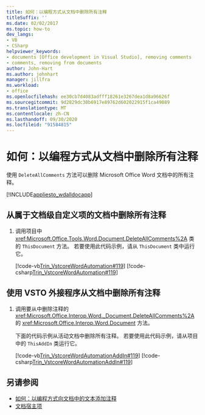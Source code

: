 ```yaml
---
title: 如何：以编程方式从文档中删除所有注释
titleSuffix: ''
ms.date: 02/02/2017
ms.topic: how-to
dev_langs:
- VB
- CSharp
helpviewer_keywords:
- documents [Office development in Visual Studio], removing comments
- comments, removing from documents
author: John-Hart
ms.author: johnhart
manager: jillfra
ms.workload:
- office
ms.openlocfilehash: ee30cb7d4083adfff18261e3267dea1d8a96626f
ms.sourcegitcommit: 9d2829dc30b6917e89762d602022915f1ca49089
ms.translationtype: MT
ms.contentlocale: zh-CN
ms.lasthandoff: 09/30/2020
ms.locfileid: "91584815"
---
```

# <a name="how-to-programmatically-remove-all-comments-from-documents"></a>如何：以编程方式从文档中删除所有注释
  使用 `DeleteAllComments` 方法可以删除 Microsoft Office Word 文档中的所有注释。

 [!INCLUDE[appliesto_wdalldocapp](../vsto/includes/appliesto-wdalldocapp-md.md)]

## <a name="to-remove-all-comments-from-a-document-that-is-part-of-a-document-level-customization"></a>从属于文档级自定义项的文档中删除所有注释

1. 调用项目中 <xref:Microsoft.Office.Tools.Word.Document.DeleteAllComments%2A> 类的 `ThisDocument` 方法。 若要使用此代码示例，请从 `ThisDocument` 类中运行它。

     [!code-vb[Trin_VstcoreWordAutomation#119](../vsto/codesnippet/VisualBasic/Trin_VstcoreWordAutomationVB/ThisDocument.vb#119)]
     [!code-csharp[Trin_VstcoreWordAutomation#119](../vsto/codesnippet/CSharp/Trin_VstcoreWordAutomationCS/ThisDocument.cs#119)]

## <a name="to-remove-all-comments-from-a-document-by-using-a-vsto-add-in"></a>使用 VSTO 外接程序从文档中删除所有注释

1. 调用要从中删除注释的 <xref:Microsoft.Office.Interop.Word._Document.DeleteAllComments%2A> 的 <xref:Microsoft.Office.Interop.Word.Document> 方法。

     下面的代码示例从活动文档中删除所有注释。 若要使用此代码示例，请从项目中的 `ThisAddIn` 类运行它。

     [!code-vb[Trin_VstcoreWordAutomationAddIn#119](../vsto/codesnippet/VisualBasic/Trin_VstcoreWordAutomationAddIn/ThisAddIn.vb#119)]
     [!code-csharp[Trin_VstcoreWordAutomationAddIn#119](../vsto/codesnippet/CSharp/Trin_VstcoreWordAutomationAddIn/ThisAddIn.cs#119)]

## <a name="see-also"></a>另请参阅
- [如何：以编程方式向文档中的文本添加注释](../vsto/how-to-programmatically-add-comments-to-text-in-documents.md)
- [文档宿主项](../vsto/document-host-item.md)

